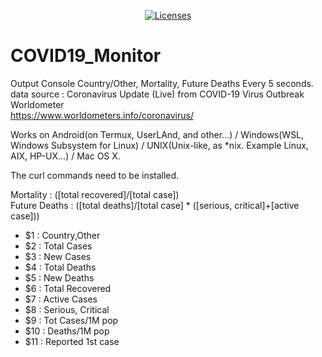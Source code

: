 <p align="center">
    <a href="https://opensource.org/licenses/BSD-3-Clause"><img src="https://img.shields.io/badge/license-bsd-orange.svg" alt="Licenses"></a>
</p>

# COVID19_Monitor
Output Console Country/Other, Mortality, Future Deaths Every 5 seconds. 
data source : Coronavirus Update (Live) from COVID-19 Virus Outbreak Worldometer  
https://www.worldometers.info/coronavirus/  

Works on Android(on Termux, UserLAnd, and other...) / Windows(WSL, Windows Subsystem for Linux) / UNIX(Unix-like, as *nix. Example Linux, AIX, HP-UX...) / Mac OS X.  

The curl commands need to be installed.  

Mortality : ([total recovered]/[total case])  
Future Deaths : ([total deaths]/[total case] * ([serious, critical]+[active case]))  

* $1 : Country,Other
* $2 : Total Cases
* $3 : New Cases
* $4 : Total Deaths
* $5 : New Deaths
* $6 : Total Recovered
* $7 : Active Cases
* $8 : Serious, Critical
* $9 : Tot Cases/1M pop
* $10 : Deaths/1M pop
* $11 : Reported 1st case

